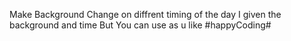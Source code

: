 Make Background Change on diffrent timing of the day I given the background and time But You can use as u like #happyCoding#
